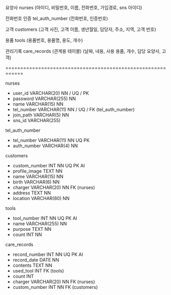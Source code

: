 요양사 nurses
(아이디, 비밀번호, 이름, 전화번호, 가입경로, sns 아이디)

전화번호 인증 tel_auth_number
(전화번호, 인증번호)

고객 customers
(고객 사진, 고객 이름, 생년월일, 담당자, 주소, 지역, 고객 번호)

용품 tools
(용품번호, 용품명, 용도, 개수)

관리기록 care_records (관계용 테이블)
(날짜, 내용, 사용 용품, 개수, 담당 요양사, 고객)

============================================================

nurses
- user_id       VARCHAR(20)         NN / UQ / PK
- password      VARCHAR(255)        NN  
- name          VARCHAR(15)         NN
- tel_number    VARCHAR(11)         NN / UQ / FK (tel_auth_number)
- join_path     VARCHAR(5)          NN
- sns_id        VARCHAR(255)   

tel_auth_number
- tel_number    VARCHAR(11)         NN  UQ  PK   
- auth_number   VARCHAR(4)          NN

customers
- custom_number     INT             NN   UQ   PK   AI
- profile_image     TEXT            NN      
- name              VARCHAR(15)     NN   
- birth             VARCHAR(6)      NN
- charger           VARCHAR(20)     NN   FK (nurses)
- address           TEXT            NN
- location          VARCHAR(60)     NN

tools
- tool_number       INT             NN   UQ   PK   AI
- name              VARCHAR(255)    NN
- purpose           TEXT            NN  
- count             INT             NN

care_records
- record_number     INT             NN   UQ   PK  AI
- record_date       DATE            NN       
- contents          TEXT            NN
- used_tool         INT             FK (tools)            
- count             INT                 
- charger           VARCHAR(20)     NN    FK (nurses)
- custom_number     INT             NN    FK (customers)
